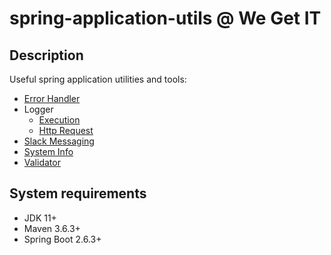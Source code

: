 # spring-application-utils @ We Get IT

## Description
Useful spring application utilities and tools:
 - [Error Handler](README_error_handler.md)
 - Logger
    - [Execution](README_execution_logger.md)
    - [Http Request](README_http_request_logger.md)
 - [Slack Messaging](README_slack_messaging.md)
- [System Info](README_system_info.md) 
- [Validator](README_validator.md)

## System requirements
 - JDK 11+
 - Maven 3.6.3+
 - Spring Boot 2.6.3+